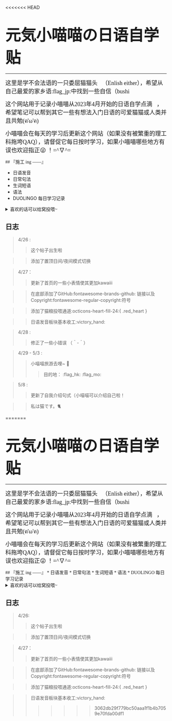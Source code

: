 <<<<<<< HEAD
# <font face="华文细黑"><font size=7>元気小喵喵の日语自学贴</font>
***
<font face="华文细黑"><font size=4>这里是学不会法语的一只委屈猫猫头:pleading_face:（Enlish either），希望从自己最爱的家乡语:flag_jp:中找到一些自信（bushi</font></font>

<font face="华文细黑"><font size=4>这个网站用于记录小喵喵从2023年4月开始的日语自学点滴:pencil:，希望笔记可以帮到其它一些有想法入门日语的可爱猫猫或人类并且共勉(ฅ'ω'ฅ)</font></font>

<font face="华文细黑"><font size=4>小喵喵会在每天的学习后更新这个网站（如果没有被繁重的理工科拖垮QAQ），请督促它每日按时学习，如果小喵喵哪些地方有误也欢迎指正:stuck_out_tongue_winking_eye: ！=^∇^=</font></font></font>


<font face="华文细黑">
## 『施工 ing ——』
</font>

* 日语发音
* 日常句法
* 生词短语
* 语法
* DUOLINGO 每日学习记录

<details>
  <summary><font face="微软雅黑">喜欢的话可以给窝投喂~</font></summary>

   <div align=center>
    <img src="https://raw.githubusercontent.com/Cattiyoo/Japanese-Learning/main/docs/img/piggy_code.jpg" width="300">&nbsp&nbsp&nbsp&nbsp&nbsp&nbsp&nbsp&nbsp
    <img src="https://raw.githubusercontent.com/Cattiyoo/Japanese-Learning/main/docs/img/reward_code.jpg" width="300">
</div>
   <div align=center><font size=4>ありがとう！</font></div>
</details>

## 日志

> 4/26 : 
>> 这个帖子出生啦

>> 添加了置顶日间/夜间模式切换

> 4/27：
>> 更新了首页的一些小表情使其更加kawaiii

>> 在底部添加了GitHub:fontawesome-brands-github: 链接以及Copyright:fontawesome-regular-copyright:符号

>> 添加了猫粮投喂通道:octicons-heart-fill-24:{ .red_heart }

>> 日语发音板块基本收工:victory_hand: 

> 4/28 :
>> 修正了一些小错误 （＾-＾）

> 4/29 - 5/3 :
>> 小喵喵旅游去哩~ :luggage:
>>> 目的地： :flag_hk: :flag_mo:

> 5/8 :
>> 更新了自我介绍句式（小喵喵可以介绍自己啦！

>>私は猫です。:cat2:



=======
# <font face="华文细黑"><font size=7>元気小喵喵の日语自学贴</font>
***
<font face="华文细黑"><font size=4>这里是学不会法语的一只委屈猫猫头:pleading_face:（Enlish either），希望从自己最爱的家乡语:flag_jp:中找到一些自信（bushi</font></font>

<font face="华文细黑"><font size=4>这个网站用于记录小喵喵从2023年4月开始的日语自学点滴:pencil:，希望笔记可以帮到其它一些有想法入门日语的可爱猫猫或人类并且共勉(ฅ'ω'ฅ)</font></font>

<font face="华文细黑"><font size=4>小喵喵会在每天的学习后更新这个网站（如果没有被繁重的理工科拖垮QAQ），请督促它每日按时学习，如果小喵喵哪些地方有误也欢迎指正:stuck_out_tongue_winking_eye: ！=^∇^=</font></font></font>


<font face="华文细黑">
## 『施工 ing ——』
* 日语发音
* 日常句法
* 生词短语
* 语法
* DUOLINGO 每日学习记录
</font>

<details>
  <summary><font face="微软雅黑">喜欢的话可以给窝投喂~</font></summary>

   <div align=center>
    <img src="https://raw.githubusercontent.com/Cattiyoo/Japanese-Learning/main/docs/img/piggy_code.jpg" width="300">&nbsp&nbsp&nbsp&nbsp&nbsp&nbsp&nbsp&nbsp
    <img src="https://raw.githubusercontent.com/Cattiyoo/Japanese-Learning/main/docs/img/reward_code.jpg" width="300">
</div>
   <div align=center><font size=4>ありがとう！</font></div>
</details>

## 日志
> 4/26: 
>> 这个帖子出生啦

>> 添加了置顶日间/夜间模式切换

> 4/27：
>> 更新了首页的一些小表情使其更加kawaiii

>> 在底部添加了GitHub:fontawesome-brands-github: 链接以及Copyright:fontawesome-regular-copyright:符号

>> 添加了猫粮投喂通道:octicons-heart-fill-24:{ .red_heart }

>> 日语发音板块基本收工:victory_hand: 
>>>>>>> 3062db29f779bc50aaa1f1b4b7059e70fda00df1
